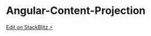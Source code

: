 # Angular-Content-Projection

[Edit on StackBlitz ⚡️](https://stackblitz.com/edit/angular-ivy-p5hx2i)
